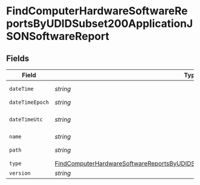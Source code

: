 # FindComputerHardwareSoftwareReportsByUDIDSubset200ApplicationJSONSoftwareReport


## Fields

| Field                                                                                                                                                                                                 | Type                                                                                                                                                                                                  | Required                                                                                                                                                                                              | Description                                                                                                                                                                                           | Example                                                                                                                                                                                               |
| ----------------------------------------------------------------------------------------------------------------------------------------------------------------------------------------------------- | ----------------------------------------------------------------------------------------------------------------------------------------------------------------------------------------------------- | ----------------------------------------------------------------------------------------------------------------------------------------------------------------------------------------------------- | ----------------------------------------------------------------------------------------------------------------------------------------------------------------------------------------------------- | ----------------------------------------------------------------------------------------------------------------------------------------------------------------------------------------------------- |
| `dateTime`                                                                                                                                                                                            | *string*                                                                                                                                                                                              | :heavy_minus_sign:                                                                                                                                                                                    | N/A                                                                                                                                                                                                   | 2017-07-07 18:37:04                                                                                                                                                                                   |
| `dateTimeEpoch`                                                                                                                                                                                       | *string*                                                                                                                                                                                              | :heavy_minus_sign:                                                                                                                                                                                    | N/A                                                                                                                                                                                                   | 1499470624555                                                                                                                                                                                         |
| `dateTimeUtc`                                                                                                                                                                                         | *string*                                                                                                                                                                                              | :heavy_minus_sign:                                                                                                                                                                                    | N/A                                                                                                                                                                                                   | 2017-07-07T18:37:04.555-0500                                                                                                                                                                          |
| `name`                                                                                                                                                                                                | *string*                                                                                                                                                                                              | :heavy_minus_sign:                                                                                                                                                                                    | N/A                                                                                                                                                                                                   | Parallels Desktop.app                                                                                                                                                                                 |
| `path`                                                                                                                                                                                                | *string*                                                                                                                                                                                              | :heavy_minus_sign:                                                                                                                                                                                    | N/A                                                                                                                                                                                                   | /Applications/Parallels Desktop.app                                                                                                                                                                   |
| `type`                                                                                                                                                                                                | [FindComputerHardwareSoftwareReportsByUDIDSubset200ApplicationJSONSoftwareReportType](../../models/operations/findcomputerhardwaresoftwarereportsbyudidsubset200applicationjsonsoftwarereporttype.md) | :heavy_minus_sign:                                                                                                                                                                                    | N/A                                                                                                                                                                                                   |                                                                                                                                                                                                       |
| `version`                                                                                                                                                                                             | *string*                                                                                                                                                                                              | :heavy_minus_sign:                                                                                                                                                                                    | N/A                                                                                                                                                                                                   | 9.0                                                                                                                                                                                                   |